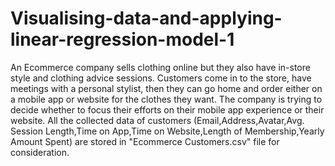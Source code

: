 # Visualising-data-and-applying-linear-regression-model-1
An Ecommerce company sells clothing online but they also have in-store style and clothing advice sessions. Customers come in to the store, have meetings with a personal stylist, then they can go home and order either on a mobile app or website for the clothes they want.  The company is trying to decide whether to focus their efforts on their mobile app experience or their website. All the collected data of customers (Email,Address,Avatar,Avg. Session Length,Time on App,Time on Website,Length of Membership,Yearly Amount Spent) are stored in "Ecommerce Customers.csv" file for consideration.
